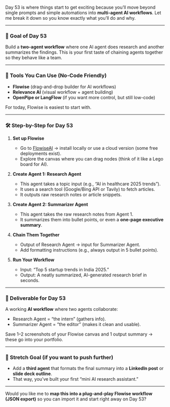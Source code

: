 Day 53 is where things start to get exciting because you’ll move beyond single prompts and simple automations into **multi-agent AI workflows**. Let me break it down so you know exactly what you’ll do and why.

---

### 🎯 Goal of Day 53

Build a **two-agent workflow** where one AI agent does research and another summarizes the findings. This is your first taste of chaining agents together so they behave like a team.

---

### 🔧 Tools You Can Use (No-Code Friendly)

* **Flowise** (drag-and-drop builder for AI workflows)
* **Relevance AI** (visual workflow + agent building)
* **OpenPipe or LangFlow** (if you want more control, but still low-code)

For today, Flowise is easiest to start with.

---

### 🛠️ Step-by-Step for Day 53

1. **Set up Flowise**

   * Go to [FlowiseAI](https://flowiseai.com) → install locally or use a cloud version (some free deployments exist).
   * Explore the canvas where you can drag nodes (think of it like a Lego board for AI).

2. **Create Agent 1: Research Agent**

   * This agent takes a topic input (e.g., “AI in healthcare 2025 trends”).
   * It uses a search tool (Google/Bing API or Tavily) to fetch articles.
   * It outputs raw research notes or article snippets.

3. **Create Agent 2: Summarizer Agent**

   * This agent takes the raw research notes from Agent 1.
   * It summarizes them into bullet points, or even a **one-page executive summary**.

4. **Chain Them Together**

   * Output of Research Agent → input for Summarizer Agent.
   * Add formatting instructions (e.g., always output in 5 bullet points).

5. **Run Your Workflow**

   * Input: “Top 5 startup trends in India 2025.”
   * Output: A neatly summarized, AI-generated research brief in seconds.

---

### 📌 Deliverable for Day 53

A working **AI workflow** where two agents collaborate:

* Research Agent = “the intern” (gathers info).
* Summarizer Agent = “the editor” (makes it clean and usable).

Save 1–2 screenshots of your Flowise canvas and 1 output summary → these go into your portfolio.

---

### 🚀 Stretch Goal (if you want to push further)

* Add a **third agent** that formats the final summary into a **LinkedIn post** or **slide deck outline**.
* That way, you’ve built your first “mini AI research assistant.”

---

Would you like me to **map this into a plug-and-play Flowise workflow (JSON export)** so you can import it and start right away on Day 53?
